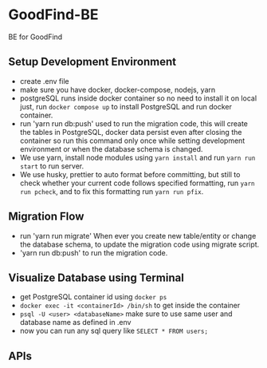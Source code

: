 # GoodFind-BE

BE for GoodFind

## Setup Development Environment

- create .env file
- make sure you have docker, docker-compose, nodejs, yarn
- postgreSQL runs inside docker container so no need to install it on local just, run `docker compose up` to install PostgreSQL and run docker container.
- run 'yarn run db:push' used to run the migration code, this will create the tables in PostgreSQL, docker data persist even after closing the container so run this command only once while setting development environment or when the database schema is changed.
- We use yarn, install node modules using `yarn install` and run `yarn run start` to run server.
- We use husky, prettier to auto format before committing, but still to check whether your current code follows specified formatting, run `yarn run pcheck`, and to fix this formatting run `yarn run pfix`.

## Migration Flow

- run 'yarn run migrate' When ever you create new table/entity or change the database schema, to update the migration code using migrate script.
- 'yarn run db:push' to run the migration code.

## Visualize Database using Terminal

- get PostgreSQL container id using `docker ps`
- `docker exec -it <containerId> /bin/sh` to get inside the container
- `psql -U <user> <databaseName>` make sure to use same user and database name as defined in .env
- now you can run any sql query like `SELECT * FROM users;`

## APIs
